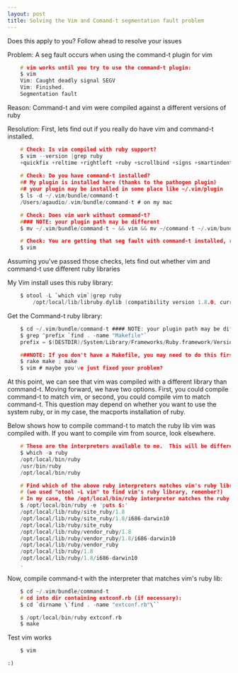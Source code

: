 ```yaml
---
layout: post
title: Solving the Vim and Comand-t segmentation fault problem
---
```


Does this apply to you?  Follow ahead to resolve your issues

Problem:  A seg fault occurs when using the command-t plugin for vim

~~~ c
    # vim works until you try to use the command-t plugin:
    $ vim
    Vim: Caught deadly signal SEGV
    Vim: Finished.
    Segmentation fault  
~~~

Reason:  Command-t and vim were compiled against a different versions of ruby 

Resolution:
First, lets find out if you really do have vim and command-t installed.  

~~~ c
    # Check: Is vim compiled with ruby support?
    $ vim --version |grep ruby
    +quickfix +reltime +rightleft +ruby +scrollbind +signs +smartindent -sniff
    
    # Check: Do you have command-t installed?
    ## My plugin is installed here (thanks to the pathogen plugin)
    ## your plugin may be installed in some place like ~/.vim/plugin
    $ ls -d ~/.vim/bundle/command-t
    /Users/agaudio/.vim/bundle/command-t # on my mac

    # Check: Does vim work without command-t?
    #### NOTE: your plugin path may be different
    $ mv ~/.vim/bundle/command-t ~ && vim && mv ~/command-t ~/.vim/bundle/  

    # Check: You are getting that seg fault with command-t installed, right?
    $ vim
~~~

Assuming you've passed those checks, lets find out whether vim and command-t use different ruby libraries

My Vim install uses this ruby library:

~~~ c
    $ otool -L `which vim`|grep ruby
        /opt/local/lib/libruby.dylib (compatibility version 1.8.0, current version 1.8.7)
~~~


Get the Command-t ruby library:

~~~ c
    $ cd ~/.vim/bundle/command-t #### NOTE: your plugin path may be different
    $ grep ^prefix `find . -name "Makefile"`
    prefix = $(DESTDIR)/System/Library/Frameworks/Ruby.framework/Versions/1.8/usr

    ###NOTE: If you don't have a Makefile, you may need to do this first:
    $ rake make ; make 
    $ vim # maybe you've just fixed your problem?
~~~

At this point, we can see that vim was compiled with a different library than command-t.  Moving forward, we have two options.  First, you could compile command-t to match vim, or second, you could compile vim to match command-t.  This question may depend on whether you want to use the system ruby, or in my case, the macports installation of ruby. 

Below shows how to compile command-t to match the ruby lib vim was compiled with.  If you want to compile vim from source, look elsewhere.


~~~ c
    # These are the interpreters available to me.  This will be different for you.
    $ which -a ruby
    /opt/local/bin/ruby
    /usr/bin/ruby
    /opt/local/bin/ruby

    # Find which of the above ruby interpreters matches vim's ruby library. 
    # (we used "otool -L vim" to find vim's ruby library, remember?)
    # In my case, the /opt/local/bin/ruby interpreter matches the ruby lib I'm interested in
    $ /opt/local/bin/ruby -e 'puts $:'
    /opt/local/lib/ruby/site_ruby/1.8
    /opt/local/lib/ruby/site_ruby/1.8/i686-darwin10
    /opt/local/lib/ruby/site_ruby
    /opt/local/lib/ruby/vendor_ruby/1.8
    /opt/local/lib/ruby/vendor_ruby/1.8/i686-darwin10
    /opt/local/lib/ruby/vendor_ruby
    /opt/local/lib/ruby/1.8
    /opt/local/lib/ruby/1.8/i686-darwin10
    .
~~~

Now, compile command-t with the interpreter that matches vim's ruby lib:

~~~ c
    $ cd ~/.vim/bundle/command-t 
    # cd into dir containing extconf.rb (if necessary):
    $ cd `dirname \`find . -name "extconf.rb"\`` 

    $ /opt/local/bin/ruby extconf.rb 
    $ make
~~~

Test vim works

~~~ c
    $ vim
~~~
    
    :)

